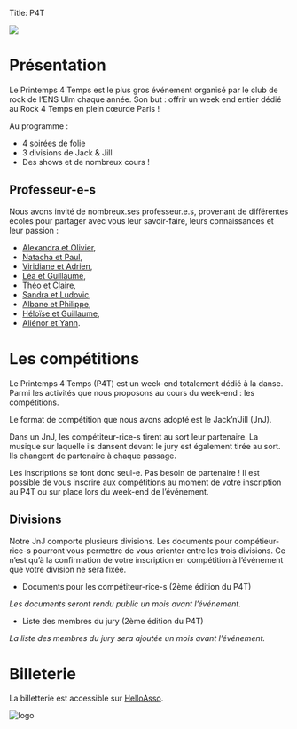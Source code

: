 Title: P4T

![](/images/p4t_banner.png)

# Présentation

Le Printemps 4 Temps est le plus gros événement organisé par le club de rock de l’ENS Ulm chaque année. Son but : offrir un week end entier dédié au Rock 4 Temps en plein cœurde Paris !

Au programme :

* 4 soirées de folie
* 3 divisions de Jack & Jill
* Des shows et de nombreux cours !

## Professeur-e-s

Nous avons invité de nombreux.ses professeur.e.s, provenant de différentes écoles pour partager avec vous leur savoir-faire, leurs connaissances et leur passion :

* [Alexandra et Olivier](/alexandra-et-olivier.html),
* [Natacha et Paul](/natacha-et-paul.html),
* [Viridiane et Adrien](/viridiane-et-adrien.html),
* [Léa et Guillaume](/lea-et-gdl.html),
* [Théo et Claire](/theo-et-claire.html),
* [Sandra et Ludovic](/sandra-et-ludo.html),
* [Albane et Philippe](/albane-et-philippe.html),
* [Héloïse et Guillaume](/heloise-et-guigui.html),
* [Aliénor et Yann](/alienor-et-yann.html).


# Les compétitions

Le Printemps 4 Temps (P4T) est un week-end totalement dédié à la danse. Parmi les activités que nous proposons au cours du week-end : les compétitions. 

Le format de compétition que nous avons adopté est le Jack’n’Jill (JnJ). 

Dans un JnJ, les compétiteur-rice-s tirent au sort leur partenaire. La musique sur laquelle ils dansent devant le jury est également tirée au sort. Ils changent de partenaire à chaque passage. 

Les inscriptions se font donc seul-e. Pas besoin de partenaire ! Il est possible de vous inscrire aux compétitions au moment de votre inscription au P4T ou sur place lors du week-end de l’événement. 

## Divisions

Notre JnJ comporte plusieurs divisions. Les documents pour compétieur-rice-s pourront vous permettre de vous orienter entre les trois divisions. Ce n’est qu’à la confirmation de votre inscription en compétition à l’événement que votre division ne sera fixée. 

* Documents pour les compétiteur-rice-s (2ème édition du P4T) 

*Les documents seront rendu public un mois avant l’événement.*  

* Liste des membres du jury (2ème édition du P4T) 

*La liste des membres du jury sera ajoutée un mois avant l’événement.*


# Billeterie

La billetterie est accessible sur [HelloAsso](https://www.helloasso.com/associations/printemps-4-temps/evenements/printemps-4-temps-edition-2020).

![logo](/images/p4t.svg)